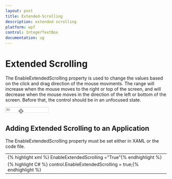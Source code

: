 ```yaml
---
layout: post
title: Extended-Scrolling
description: extended scrolling
platform: wpf
control: IntegerTextBox 
documentation: ug
---
```


# Extended Scrolling

The EnableExtendedScrolling property is used to change the values based on the click and drag direction of the mouse movments. The range will increase when the mouse moves to the right or top of the screen, and will decrease when the mouse moves in the direction of the left or bottom of the screen. Before that, the control should be in an unfocused state.

![](Extended-Scrolling_images/Extended-Scrolling_img1.png)



## Adding Extended Scrolling to an Application 

The EnableExtendedScrolling property must be set either in XAML or the code file.

<table>
<tr>
<td>
{% highlight xml %}  EnableExtendedScrolling ="True"{% endhighlight %}</td></tr>
<tr>
<td>
{% highlight C# %}  control.EnableExtendedScrolling = true;{% endhighlight %}</td></tr>
</table>


